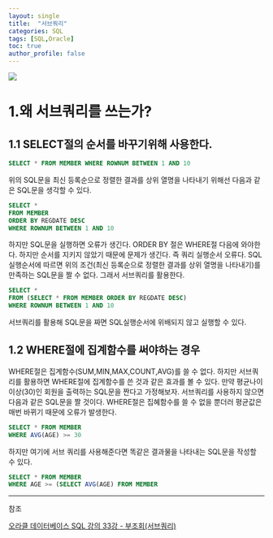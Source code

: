 ```yaml
---
layout: single
title:  "서브쿼리"
categories: SQL
tags: [SQL,Oracle]
toc: true
author_profile: false
---
```

<img src= "https://dsm04pap002files.storage.live.com/y4mSRNEosscF4577_qrTQJpfaoEEFVA6cl9S85Ov7Rm0raK2_dnQz03iaBW26sGoaV7ovJm9NiTEjIbjo7dbisB9dDxiCZ4kzmkylefC-O6n0yH7LodSHm7Nn3-oFEpH3XAOHQ1RaRDtQfle1uTy77ywBrd77RUR6vcRvcJd3ZTL4saHZuSCJjbZOKnvLw7Gmgb?width=512&height=280&cropmode=none">

# 1.왜 서브쿼리를 쓰는가?
## 1.1 SELECT절의 순서를 바꾸기위해 사용한다.
```sql
SELECT * FROM MEMBER WHERE ROWNUM BETWEEN 1 AND 10
```

위의 SQL문을 최신 등록순으로 정렬한 결과를 상위 열명을 나타내기 위해선 다음과 같은 SQL문을 생각할 수 있다.

```sql
SELECT * 
FROM MEMBER
ORDER BY REGDATE DESC
WHERE ROWNUM BETWEEN 1 AND 10
```

하지만 SQL문을 실행하면 오류가 생긴다. ORDER BY 절은 WHERE절 다음에 와야한다. 하지만 순서를 지키지 않았기 때문에 문제가 생긴다. 즉 쿼리 실행순서 오류다. SQL 실행순서에 따르면 위의 조건(최신 등록순으로 정렬한 결과를 상위 열명을 나타내기)를 만족하는 SQL문을 짤 수 없다. 그래서 서브쿼리를 활용한다.

```sql
SELECT * 
FROM (SELECT * FROM MEMBER ORDER BY REGDATE DESC)
WHERE ROWNUM BETWEEN 1 AND 10
```
서브쿼리를 활용해 SQL문을 짜면 SQL실행순서에 위배되지 않고 실행할 수 있다.

## 1.2 WHERE절에 집계함수를 써야하는 경우

WHERE절은 집계함수(SUM,MIN,MAX,COUNT,AVG)를 쓸 수 없다. 하지만 서브쿼리를 활용하면 WHERE절에 집계함수를 쓴 것과 같은 효과를 볼 수 있다. 만약 평균나이 이상(30)인 회원을 출력하는 SQL문을 짠다고 가정해보자. 서브쿼리를 사용하지 않으면 다음과 같은 SQL문을 짤 것이다. WHERE절은 집혜함수를 쓸 수 없을 뿐더러 평균값은 매번 바뀌기 때문에 오류가 발생한다.

```sql
SELECT * FROM MEMBER
WHERE AVG(AGE) >= 30
```

하지만 여기에 서브 쿼리를 사용해준다면 똑같은 결과물을 나타내는 SQL문을 작성할 수 있다.

```sql
SELECT * FROM MEMBER
WHERE AGE >= (SELECT AVG(AGE) FROM MEMBER
```

---
참조

[오라클 데이터베이스 SQL 강의 33강 - 부조회(서브쿼리)](https://www.youtube.com/watch?v=PSf1bFJDBSI&t=13s&ab_channel=%EB%89%B4%EB%A0%89%EC%B2%98)
